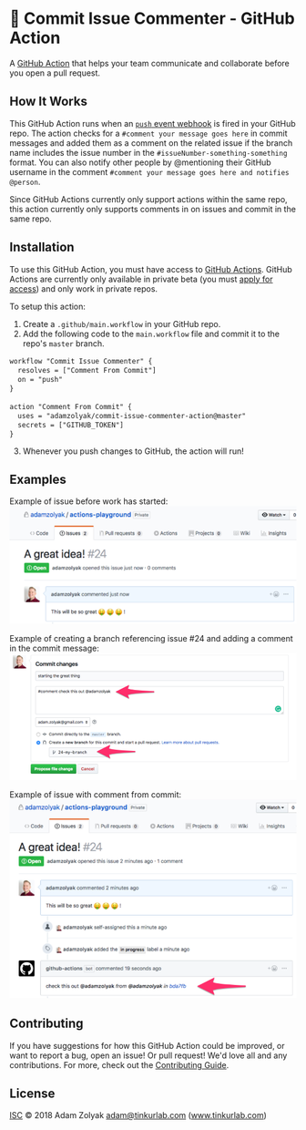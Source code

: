 # 💬 Commit Issue Commenter - GitHub Action

A [GitHub Action](https://github.com/features/actions) that helps your team communicate and collaborate before you open a pull request.

## How It Works

This GitHub Action runs when an [`push` event webhook](https://developer.github.com/v3/activity/events/types/#pushevent) is fired in your GitHub repo. The action checks for a `#comment your message goes here` in commit messages and added them as a comment on the related issue if the branch name includes the issue number in the `#issueNumber-something-something` format. You can also notify other people by @mentioning their GitHub username in the comment `#comment your message goes here and notifies @person`.

Since GitHub Actions currently only support actions within the same repo, this action currently only supports comments in on issues and commit in the same repo.

## Installation

To use this GitHub Action, you must have access to [GitHub Actions](https://github.com/features/actions). GitHub Actions are currently only available in private beta (you must [apply for access](https://github.com/features/actions)) and only work in private repos.

To setup this action:

1. Create a `.github/main.workflow` in your GitHub repo.
2. Add the following code to the `main.workflow` file and commit it to the repo's `master` branch.

```
workflow "Commit Issue Commenter" {
  resolves = ["Comment From Commit"]
  on = "push"
}

action "Comment From Commit" {
  uses = "adamzolyak/commit-issue-commenter-action@master"
  secrets = ["GITHUB_TOKEN"]
}
```

3. Whenever you push changes to GitHub, the action will run!

## Examples

Example of issue before work has started:
![GitHub Logo](./docs/issue.png)

Example of creating a branch referencing issue #24 and adding a comment in the commit message:
![GitHub Logo](./docs/branchwcomment.png)

Example of issue with comment from commit:
![GitHub Logo](./docs/issuewcomment.png)

## Contributing

If you have suggestions for how this GitHub Action could be improved, or want to report a bug, open an issue! Or pull request! We'd love all and any contributions. For more, check out the [Contributing Guide](CONTRIBUTING.md).

## License

[ISC](LICENSE) © 2018 Adam Zolyak <adam@tinkurlab.com> (www.tinkurlab.com)
